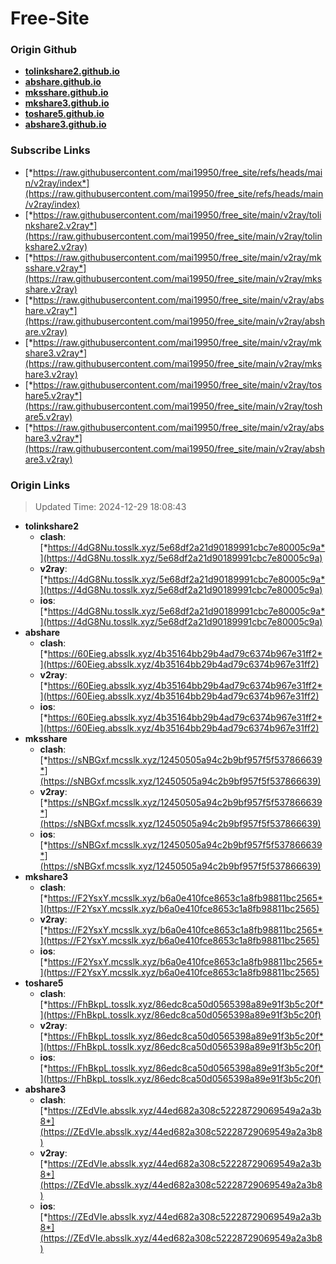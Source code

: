 # Free-Site

### Origin Github

- [**tolinkshare2.github.io**](https://github.com/tolinkshare2/tolinkshare2.github.io)
- [**abshare.github.io**](https://github.com/abshare/abshare.github.io)
- [**mksshare.github.io**](https://github.com/mksshare/mksshare.github.io)
- [**mkshare3.github.io**](https://github.com/mkshare3/mkshare3.github.io)
- [**toshare5.github.io**](https://github.com/toshare5/toshare5.github.io)
- [**abshare3.github.io**](https://github.com/abshare3/abshare3.github.io)

### Subscribe Links

- [*https://raw.githubusercontent.com/mai19950/free_site/refs/heads/main/v2ray/index*](https://raw.githubusercontent.com/mai19950/free_site/refs/heads/main/v2ray/index)
- [*https://raw.githubusercontent.com/mai19950/free_site/main/v2ray/tolinkshare2.v2ray*](https://raw.githubusercontent.com/mai19950/free_site/main/v2ray/tolinkshare2.v2ray)
- [*https://raw.githubusercontent.com/mai19950/free_site/main/v2ray/mksshare.v2ray*](https://raw.githubusercontent.com/mai19950/free_site/main/v2ray/mksshare.v2ray)
- [*https://raw.githubusercontent.com/mai19950/free_site/main/v2ray/abshare.v2ray*](https://raw.githubusercontent.com/mai19950/free_site/main/v2ray/abshare.v2ray)
- [*https://raw.githubusercontent.com/mai19950/free_site/main/v2ray/mkshare3.v2ray*](https://raw.githubusercontent.com/mai19950/free_site/main/v2ray/mkshare3.v2ray)
- [*https://raw.githubusercontent.com/mai19950/free_site/main/v2ray/toshare5.v2ray*](https://raw.githubusercontent.com/mai19950/free_site/main/v2ray/toshare5.v2ray)
- [*https://raw.githubusercontent.com/mai19950/free_site/main/v2ray/abshare3.v2ray*](https://raw.githubusercontent.com/mai19950/free_site/main/v2ray/abshare3.v2ray)

### Origin Links

> Updated Time: 2024-12-29 18:08:43

- **tolinkshare2**
  - **clash**: [*https://4dG8Nu.tosslk.xyz/5e68df2a21d90189991cbc7e80005c9a*](https://4dG8Nu.tosslk.xyz/5e68df2a21d90189991cbc7e80005c9a)
  - **v2ray**: [*https://4dG8Nu.tosslk.xyz/5e68df2a21d90189991cbc7e80005c9a*](https://4dG8Nu.tosslk.xyz/5e68df2a21d90189991cbc7e80005c9a)
  - **ios**: [*https://4dG8Nu.tosslk.xyz/5e68df2a21d90189991cbc7e80005c9a*](https://4dG8Nu.tosslk.xyz/5e68df2a21d90189991cbc7e80005c9a)
- **abshare**
  - **clash**: [*https://60Eieg.absslk.xyz/4b35164bb29b4ad79c6374b967e31ff2*](https://60Eieg.absslk.xyz/4b35164bb29b4ad79c6374b967e31ff2)
  - **v2ray**: [*https://60Eieg.absslk.xyz/4b35164bb29b4ad79c6374b967e31ff2*](https://60Eieg.absslk.xyz/4b35164bb29b4ad79c6374b967e31ff2)
  - **ios**: [*https://60Eieg.absslk.xyz/4b35164bb29b4ad79c6374b967e31ff2*](https://60Eieg.absslk.xyz/4b35164bb29b4ad79c6374b967e31ff2)
- **mksshare**
  - **clash**: [*https://sNBGxf.mcsslk.xyz/12450505a94c2b9bf957f5f537866639*](https://sNBGxf.mcsslk.xyz/12450505a94c2b9bf957f5f537866639)
  - **v2ray**: [*https://sNBGxf.mcsslk.xyz/12450505a94c2b9bf957f5f537866639*](https://sNBGxf.mcsslk.xyz/12450505a94c2b9bf957f5f537866639)
  - **ios**: [*https://sNBGxf.mcsslk.xyz/12450505a94c2b9bf957f5f537866639*](https://sNBGxf.mcsslk.xyz/12450505a94c2b9bf957f5f537866639)
- **mkshare3**
  - **clash**: [*https://F2YsxY.mcsslk.xyz/b6a0e410fce8653c1a8fb98811bc2565*](https://F2YsxY.mcsslk.xyz/b6a0e410fce8653c1a8fb98811bc2565)
  - **v2ray**: [*https://F2YsxY.mcsslk.xyz/b6a0e410fce8653c1a8fb98811bc2565*](https://F2YsxY.mcsslk.xyz/b6a0e410fce8653c1a8fb98811bc2565)
  - **ios**: [*https://F2YsxY.mcsslk.xyz/b6a0e410fce8653c1a8fb98811bc2565*](https://F2YsxY.mcsslk.xyz/b6a0e410fce8653c1a8fb98811bc2565)
- **toshare5**
  - **clash**: [*https://FhBkpL.tosslk.xyz/86edc8ca50d0565398a89e91f3b5c20f*](https://FhBkpL.tosslk.xyz/86edc8ca50d0565398a89e91f3b5c20f)
  - **v2ray**: [*https://FhBkpL.tosslk.xyz/86edc8ca50d0565398a89e91f3b5c20f*](https://FhBkpL.tosslk.xyz/86edc8ca50d0565398a89e91f3b5c20f)
  - **ios**: [*https://FhBkpL.tosslk.xyz/86edc8ca50d0565398a89e91f3b5c20f*](https://FhBkpL.tosslk.xyz/86edc8ca50d0565398a89e91f3b5c20f)
- **abshare3**
  - **clash**: [*https://ZEdVIe.absslk.xyz/44ed682a308c52228729069549a2a3b8*](https://ZEdVIe.absslk.xyz/44ed682a308c52228729069549a2a3b8)
  - **v2ray**: [*https://ZEdVIe.absslk.xyz/44ed682a308c52228729069549a2a3b8*](https://ZEdVIe.absslk.xyz/44ed682a308c52228729069549a2a3b8)
  - **ios**: [*https://ZEdVIe.absslk.xyz/44ed682a308c52228729069549a2a3b8*](https://ZEdVIe.absslk.xyz/44ed682a308c52228729069549a2a3b8)
